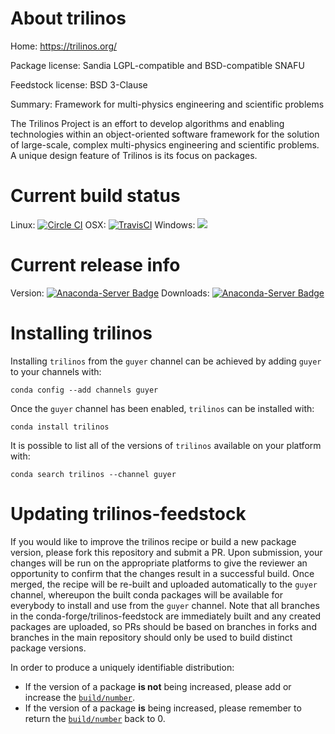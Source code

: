About trilinos
==============

Home: https://trilinos.org/

Package license: Sandia LGPL-compatible and BSD-compatible SNAFU

Feedstock license: BSD 3-Clause

Summary: Framework for multi-physics engineering and scientific problems

The Trilinos Project is an effort to develop algorithms and enabling
technologies within an object-oriented software framework for the
solution of large-scale, complex multi-physics engineering and
scientific problems. A unique design feature of Trilinos is its focus
on packages.


Current build status
====================

Linux: [![Circle CI](https://circleci.com/gh/conda-forge/trilinos-feedstock.svg?style=shield)](https://circleci.com/gh/conda-forge/trilinos-feedstock)
OSX: [![TravisCI](https://travis-ci.org/conda-forge/trilinos-feedstock.svg?branch=master)](https://travis-ci.org/conda-forge/trilinos-feedstock)
Windows: ![](https://cdn.rawgit.com/conda-forge/conda-smithy/90845bba35bec53edac7a16638aa4d77217a3713/conda_smithy/static/disabled.svg)

Current release info
====================
Version: [![Anaconda-Server Badge](https://anaconda.org/guyer/trilinos/badges/version.svg)](https://anaconda.org/guyer/trilinos)
Downloads: [![Anaconda-Server Badge](https://anaconda.org/guyer/trilinos/badges/downloads.svg)](https://anaconda.org/guyer/trilinos)

Installing trilinos
===================

Installing `trilinos` from the `guyer` channel can be achieved by adding `guyer` to your channels with:

```
conda config --add channels guyer
```

Once the `guyer` channel has been enabled, `trilinos` can be installed with:

```
conda install trilinos
```

It is possible to list all of the versions of `trilinos` available on your platform with:

```
conda search trilinos --channel guyer
```




Updating trilinos-feedstock
===========================

If you would like to improve the trilinos recipe or build a new
package version, please fork this repository and submit a PR. Upon submission,
your changes will be run on the appropriate platforms to give the reviewer an
opportunity to confirm that the changes result in a successful build. Once
merged, the recipe will be re-built and uploaded automatically to the
`guyer` channel, whereupon the built conda packages will be available for
everybody to install and use from the `guyer` channel.
Note that all branches in the conda-forge/trilinos-feedstock are
immediately built and any created packages are uploaded, so PRs should be based
on branches in forks and branches in the main repository should only be used to
build distinct package versions.

In order to produce a uniquely identifiable distribution:
 * If the version of a package **is not** being increased, please add or increase
   the [``build/number``](http://conda.pydata.org/docs/building/meta-yaml.html#build-number-and-string).
 * If the version of a package **is** being increased, please remember to return
   the [``build/number``](http://conda.pydata.org/docs/building/meta-yaml.html#build-number-and-string)
   back to 0.